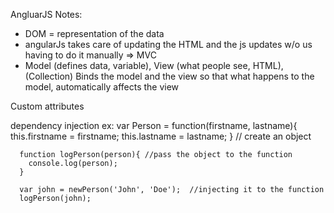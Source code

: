 AngluarJS Notes:
  - DOM = representation of the data
  - angularJs takes care of updating the HTML and the js updates w/o us having to do it manually => MVC
  - Model (defines data, variable), View (what people see, HTML), (Collection) Binds the model and the view so that what happens to the model, automatically affects the view

  Custom attributes

  dependency injection ex:
      var Person = function(firstname, lastname){
        this.firstname = firstname;
        this.lastname = lastname;
      }  // create an object

      function logPerson(person){ //pass the object to the function
        console.log(person);
      }

      var john = newPerson('John', 'Doe');  //injecting it to the function 
      logPerson(john);
